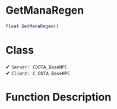 # GetManaRegen
```js
float GetManaRegen()
```
# Class
✔ `Server: CDOTA_BaseNPC`  
✔ `Client: C_DOTA_BaseNPC`  

# Function Description

